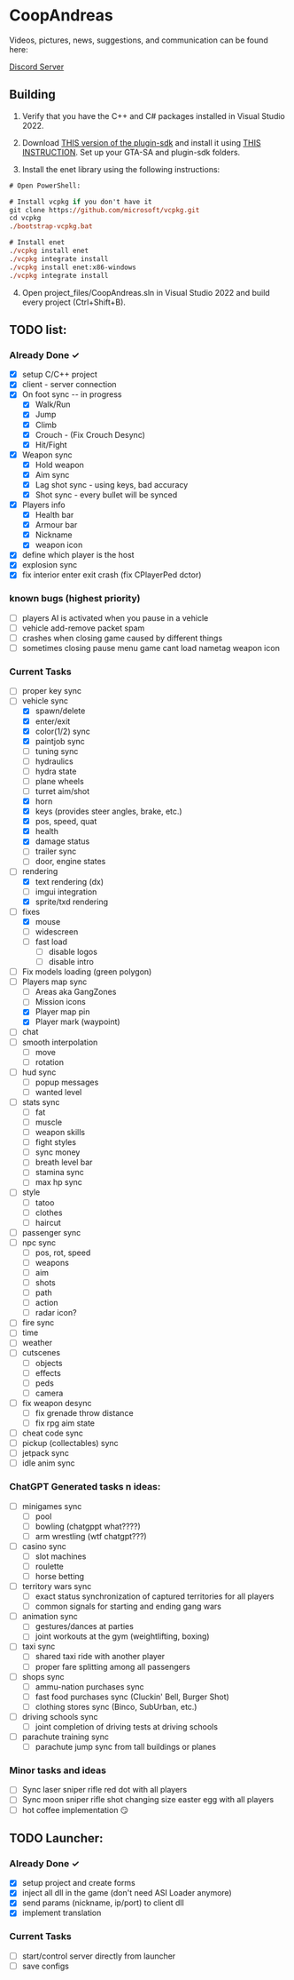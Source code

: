 # CoopAndreas

Videos, pictures, news, suggestions, and communication can be found here:

[Discord Server](https://discord.gg/TwQsR4qxVx)

## Building

1. Verify that you have the C++ and C# packages installed in Visual Studio 2022.

2. Download [THIS version of the plugin-sdk](https://github.com/DK22Pac/plugin-sdk/tree/380105ec5242cdb3a0cbc18505b151308dd85b53) and install it using [THIS INSTRUCTION](https://github.com/DK22Pac/plugin-sdk/wiki/Set-up-plugin-sdk). Set up your GTA-SA and plugin-sdk folders.

3. Install the enet library using the following instructions:

```ps
# Open PowerShell:

# Install vcpkg if you don't have it
git clone https://github.com/microsoft/vcpkg.git
cd vcpkg
./bootstrap-vcpkg.bat

# Install enet
./vcpkg install enet
./vcpkg integrate install
./vcpkg install enet:x86-windows
./vcpkg integrate install
```

4. Open project_files/CoopAndreas.sln in Visual Studio 2022 and build every project (Ctrl+Shift+B).



## TODO list:
### Already Done ✓
- [X] setup C/C++ project
- [X] client - server connection
- [X] On foot sync -- in progress
  - [x] Walk/Run
  - [x] Jump
  - [x] Climb
  - [x] Crouch - (Fix Crouch Desync)
  - [x] Hit/Fight
- [X] Weapon sync
  - [X] Hold weapon
  - [X] Aim sync
  - [X] Lag shot sync - using keys, bad accuracy
  - [X] Shot sync - every bullet will be synced
- [X] Players info
  - [X] Health bar
  - [X] Armour bar
  - [X] Nickname
  - [X] weapon icon
- [X] define which player is the host
- [X] explosion sync
- [X] fix interior enter exit crash (fix CPlayerPed dctor)

### known bugs (highest priority)
- [ ] players AI is activated when you pause in a vehicle
- [ ] vehicle add-remove packet spam
- [ ] crashes when closing game caused by different things
- [ ] sometimes closing pause menu game cant load nametag weapon icon

### Current Tasks
- [ ] proper key sync
- [ ] vehicle sync
  - [X] spawn/delete
  - [X] enter/exit
  - [X] color(1/2) sync
  - [X] paintjob sync
  - [ ] tuning sync
  - [ ] hydraulics
  - [ ] hydra state
  - [ ] plane wheels
  - [ ] turret aim/shot
  - [X] horn
  - [X] keys (provides steer angles, brake, etc.)
  - [X] pos, speed, quat
  - [X] health
  - [X] damage status
  - [ ] trailer sync
  - [ ] door, engine states
- [ ] rendering
  - [X] text rendering (dx)
  - [ ] imgui integration
  - [X] sprite/txd rendering
- [ ] fixes
  - [X] mouse
  - [ ] widescreen
  - [ ] fast load
    - [ ] disable logos
    - [ ] disable intro
- [ ] Fix models loading (green polygon)
- [ ] Players map sync
  - [ ] Areas aka GangZones
  - [ ] Mission icons
  - [X] Player map pin
  - [X] Player mark (waypoint)
- [ ] chat
- [ ] smooth interpolation
  - [ ] move
  - [ ] rotation
- [ ] hud sync
  - [ ] popup messages
  - [ ] wanted level
- [ ] stats sync
  - [ ] fat
  - [ ] muscle
  - [ ] weapon skills
  - [ ] fight styles
  - [ ] sync money
  - [ ] breath level bar
  - [ ] stamina sync
  - [ ] max hp sync
- [ ] style
  - [ ] tatoo
  - [ ] clothes
  - [ ] haircut
- [ ] passenger sync
- [ ] npc sync
  - [ ] pos, rot, speed
  - [ ] weapons
  - [ ] aim
  - [ ] shots
  - [ ] path
  - [ ] action
  - [ ] radar icon?
- [ ] fire sync
- [ ] time
- [ ] weather
- [ ] cutscenes
  - [ ] objects
  - [ ] effects
  - [ ] peds
  - [ ] camera
- [ ] fix weapon desync
  - [ ] fix grenade throw distance
  - [ ] fix rpg aim state
- [ ] cheat code sync
- [ ] pickup (collectables) sync
- [ ] jetpack sync
- [ ] idle anim sync

### ChatGPT Generated tasks n ideas:
- [ ] minigames sync
  - [ ] pool
  - [ ] bowling (chatgppt what????)
  - [ ] arm wrestling (wtf chatgpt???)
- [ ] casino sync
  - [ ] slot machines
  - [ ] roulette
  - [ ] horse betting
- [ ] territory wars sync
  - [ ] exact status synchronization of captured territories for all players
  - [ ] common signals for starting and ending gang wars
- [ ] animation sync
  - [ ] gestures/dances at parties
  - [ ] joint workouts at the gym (weightlifting, boxing)
- [ ] taxi sync
  - [ ] shared taxi ride with another player
  - [ ] proper fare splitting among all passengers
- [ ] shops sync
  - [ ] ammu-nation purchases sync
  - [ ] fast food purchases sync (Cluckin' Bell, Burger Shot)
  - [ ] clothing stores sync (Binco, SubUrban, etc.)
- [ ] driving schools sync
  - [ ] joint completion of driving tests at driving schools
- [ ] parachute training sync
  - [ ] parachute jump sync from tall buildings or planes
  
### Minor tasks and ideas
- [ ] Sync laser sniper rifle red dot with all players
- [ ] Sync moon sniper rifle shot changing size easter egg with all players
- [ ] hot coffee implementation 😏
## TODO Launcher:
### Already Done ✓
- [X] setup project and create forms
- [X] inject all dll in the game (don't need ASI Loader anymore)
- [X] send params (nickname, ip/port) to client dll
- [X] implement translation
### Current Tasks
- [ ] start/control server directly from launcher
- [ ] save configs
